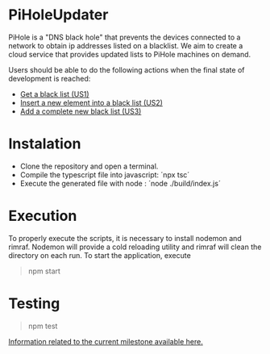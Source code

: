 # PiHoleUpdater
PiHole is a "DNS black hole" that prevents the devices connected to a network to obtain ip addresses listed on a blacklist. We aim to create a cloud service that provides updated lists to PiHole machines on demand.

Users should be able to do the following actions when the final state of development is reached:

- [Get a black list (US1)](https://github.com/LeandroVP/PiHoleUpdater/issues/6)
- [Insert a new element into a black list (US2)](https://github.com/LeandroVP/PiHoleUpdater/issues/7)
- [Add a complete new black list (US3)](https://github.com/LeandroVP/PiHoleUpdater/issues/8)

# Instalation
- Clone the repository and open a terminal.
- Compile the typescript file into javascript:
´npx tsc´
- Execute the generated file with node :
´node ./build/index.js´

# Execution

To properly execute the scripts, it is necessary to install nodemon and rimraf. 
Nodemon will provide a cold reloading utility and rimraf will clean the directory on each run.
To start the application, execute 

 > npm start

# Testing

> npm test

[Information related to the current milestone available here.](./docs/documentation.md)

